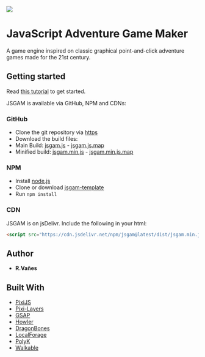 ![](logo/jsgamLogo.png)
# JavaScript Adventure Game Maker

A game engine inspired on classic graphical point-and-click adventure games made for the 21st century.

## Getting started
Read [this tutorial](https://kreezii.github.io/jsgam/docs.html) to get started.

JSGAM is available via GitHub, NPM and CDNs:

### GitHub
- Clone the git repository via [https](https://github.com/kreezii/jsgam.git)
- Download the build files:
 - Main Build: [jsgam.js](https://github.com/kreezii/jsgam/releases/download/5.1.0d/jsgam.js) - [jsgam.js.map](https://github.com/kreezii/jsgam/releases/download/5.1.0d/jsgam.js.map)
 - Minified build: [jsgam.min.js](https://github.com/kreezii/jsgam/releases/download/5.1.0d/jsgam.min.js) - [jsgam.min.js.map](https://github.com/kreezii/jsgam/releases/download/5.1.0d/jsgam.min.js.map)

### NPM
- Install [node.js](https://nodejs.org)
- Clone or download [jsgam-template](https://github.com/kreezii/jsgam-template)
- Run ```npm install```

### CDN
JSGAM is on jsDelivr. Include the following in your html:
```html
<script src="https://cdn.jsdelivr.net/npm/jsgam@latest/dist/jsgam.min.js"></script>
```

## Author

* **R.Vañes**

## Built With

* [PixiJS](http://www.pixijs.com/)
* [Pixi-Layers](https://github.com/pixijs/pixi-display)
* [GSAP](https://greensock.com/gsap)
* [Howler](https://howlerjs.com/)
* [DragonBones](http://dragonbones.com/)
* [LocalForage](https://github.com/localForage/localForage)
* [PolyK](http://polyk.ivank.net/)
* [Walkable](https://github.com/implicit-invocation/walkable)
